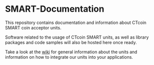 # SMART-Documentation

This repository contains documentation and information about CTcoin SMART coin acceptor units.

Software related to the usage of CTcoin SMART units, as well as library packages and code samples will also be hosted here once ready.

Take a look at the [wiki](https://github.com/CTcoin-Development/SMART-Documentation/wiki) for general information about the units and information on how to integrate our units into your applications.
